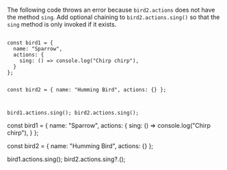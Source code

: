 The following code throws an error
because `bird2.actions` does not have
the method `sing`.
Add optional chaining to `bird2.actions.sing()`
so that the `sing` method
is only invoked if it exists.

<codeblock type="exercise" language="javascript" testMode="fixedInput">
<code>
const bird1 = {
  name: "Sparrow",
  actions: {
    sing: () => console.log("Chirp chirp"),
  }
};

const bird2 = {
  name: "Humming Bird",
  actions: {}
};

bird1.actions.sing();
bird2.actions.sing();
</code>

<solution>
const bird1 = {
  name: "Sparrow",
  actions: {
    sing: () => console.log("Chirp chirp"),
  }
};

const bird2 = {
  name: "Humming Bird",
  actions: {}
};

bird1.actions.sing();
bird2.actions.sing?.();
</solution>
</codeblock>